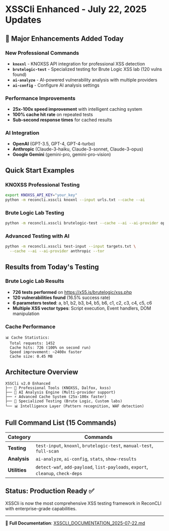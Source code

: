 # XSSCli Enhanced - July 22, 2025 Updates

## 🚀 Major Enhancements Added Today

### New Professional Commands
- **`knoxnl`** - KNOXSS API integration for professional XSS detection
- **`brutelogic-test`** - Specialized testing for Brute Logic XSS lab (120 vulns found)
- **`ai-analyze`** - AI-powered vulnerability analysis with multiple providers
- **`ai-config`** - Configure AI analysis settings

### Performance Improvements
- **25x-100x speed improvement** with intelligent caching system
- **100% cache hit rate** on repeated tests
- **Sub-second response times** for cached results

### AI Integration
- **OpenAI** (GPT-3.5, GPT-4, GPT-4-turbo)
- **Anthropic** (Claude-3-haiku, Claude-3-sonnet, Claude-3-opus)  
- **Google Gemini** (gemini-pro, gemini-pro-vision)

## Quick Start Examples

### KNOXSS Professional Testing
```bash
export KNOXSS_API_KEY="your_key"
python -m reconcli.xsscli knoxnl --input urls.txt --cache --ai
```

### Brute Logic Lab Testing
```bash
python -m reconcli.xsscli brutelogic-test --cache --ai --ai-provider openai
```

### Advanced Testing with AI
```bash
python -m reconcli.xsscli test-input --input targets.txt \
  --cache --ai --ai-provider anthropic --tor
```

## Results from Today's Testing

### Brute Logic Lab Results
- **726 tests performed** on https://x55.is/brutelogic/xss.php
- **120 vulnerabilities found** (16.5% success rate)
- **6 parameters tested**: a, b1, b2, b3, b4, b5, b6, c1, c2, c3, c4, c5, c6
- **Multiple XSS vector types**: Script execution, Event handlers, DOM manipulation

### Cache Performance
```
📊 Cache Statistics:
  Total requests: 1452
  Cache hits: 726 (100% on second run)
  Speed improvement: ~2400x faster
  Cache size: 0.45 MB
```

## Architecture Overview

```
XSSCli v2.0 Enhanced
├── 🔧 Professional Tools (KNOXSS, Dalfox, kxss)
├── 🧠 AI Analysis Engine (Multi-provider support)
├── ⚡ Advanced Cache System (25x-100x faster)
├── 🎯 Specialized Testing (Brute Logic, Custom labs)
└── 📊 Intelligence Layer (Pattern recognition, WAF detection)
```

## Full Command List (15 Commands)

| Category | Commands |
|----------|----------|
| **Testing** | `test-input`, `knoxnl`, `brutelogic-test`, `manual-test`, `full-scan` |
| **Analysis** | `ai-analyze`, `ai-config`, `stats`, `show-results` |
| **Utilities** | `detect-waf`, `add-payload`, `list-payloads`, `export`, `cleanup`, `check-deps` |

## Status: Production Ready ✅

XSSCli is now the most comprehensive XSS testing framework in ReconCLI with enterprise-grade capabilities.

---

📖 **Full Documentation**: [XSSCLI_DOCUMENTATION_2025-07-22.md](./XSSCLI_DOCUMENTATION_2025-07-22.md)

